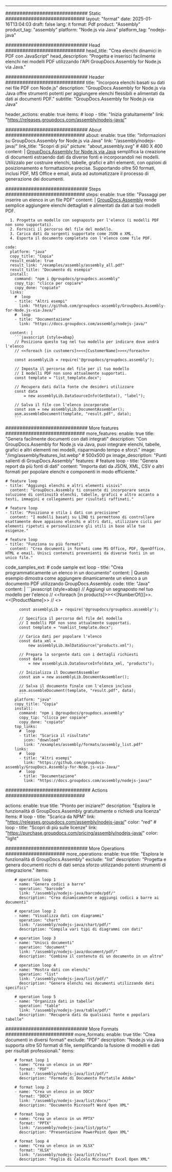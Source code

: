 



---
############################# Static ############################
layout: "format"
date:  2025-01-16T13:04:03
draft: false
lang: it
format: Pdf
product: "Assembly"
product_tag: "assembly"
platform: "Node.js via Java"
platform_tag: "nodejs-java"

############################# Head ############################
head_title: "Crea elenchi dinamici in PDF con JavaScript"
head_description: "Progetta e inserisci facilmente elenchi nei modelli PDF utilizzando l'API GroupDocs.Assembly for Node.js via Java."

############################# Header ############################
title: "Incorpora elenchi basati su dati nei file PDF con Node.js" 
description: "GroupDocs.Assembly for Node.js via Java offre strumenti potenti per aggiungere elenchi flessibili e alimentati da dati ai documenti PDF."
subtitle: "GroupDocs.Assembly for Node.js via Java" 

header_actions:
  enable: true
  items:
    #  loop
    - title: "Inizia gratuitamente"
      link: "https://releases.groupdocs.com/assembly/nodejs-java/"
      
############################# About ############################
about:
    enable: true
    title: "Informazioni su GroupDocs.Assembly for Node.js via Java"
    link: "/assembly/nodejs-java/"
    link_title: "Scopri di più"
    picture: "about_assembly.svg" # 480 X 400
    content: |
       [GroupDocs.Assembly for Node.js via Java](/assembly/nodejs-java/) semplifica la creazione di documenti estraendo dati da diverse fonti e incorporandoli nei modelli. Utilizzalo per costruire elenchi, tabelle, grafici e altri elementi, con opzioni di posizionamento e formattazione precise. Supportando oltre 50 formati, inclusi PDF, MS Office e email, aiuta ad automatizzare il processo di generazione dei documenti.

############################# Steps ############################
steps:
    enable: true
    title: "Passaggi per inserire un elenco in un file PDF"
    content: |
      [GroupDocs.Assembly](/assembly/nodejs-java/) rende semplice aggiungere elenchi dettagliati e alimentati da dati ai tuoi modelli PDF.
      
      1. Progetta un modello con segnaposto per l'elenco (i modelli PDF non sono supportati).
      2. Fornisci il percorso del file del modello.
      3. Carica dati da sorgenti supportate come JSON o XML.
      4. Esporta il documento completato con l'elenco come file PDF.
   
    code:
      platform: "java"
      copy_title: "Copia"
      result_enable: true
      result_link: "/examples/assembly/assembly_all.pdf"
      result_title: "Documento di esempio"
      install:
        command: "npm i @groupdocs/groupdocs.assembly"
        copy_tip: "clicca per copiare"
        copy_done: "copiato"
      links:
        #  loop
        - title: "Altri esempi"
          link: "https://github.com/groupdocs-assembly/GroupDocs.Assembly-for-Node.js-via-Java/"
        #  loop
        - title: "Documentazione"
          link: "https://docs.groupdocs.com/assembly/nodejs-java/"
          
      content: |
        ```javascript {style=abap}
        // Posiziona questo tag nel tuo modello per indicare dove andrà l'elenco
        // <<foreach [in customers]>><<[CustomerName]>><</foreach>>
    
        const assemblyLib = require('@groupdocs/groupdocs.assembly');

        // Imposta il percorso del file per il tuo modello
        // I modelli PDF non sono attualmente supportati.
        const template = "list_template.docx";

        // Recupera dati dalla fonte che desideri utilizzare
        const data 
            = new assemblyLib.DataSourceInfo(GetData(), "label");

        // Salva il file con l'elenco incorporato
        const asm = new assemblyLib.DocumentAssembler();
        asm.assembleDocument(template, "result.pdf", data);
        ```           

############################# More features ############################
more_features:
  enable: true
  title: "Genera facilmente documenti con dati integrati"
  description: "Con GroupDocs.Assembly for Node.js via Java, puoi integrare elenchi, tabelle, grafici e altri elementi nei modelli, risparmiando tempo e sforzi."
  image: "/img/assembly/features_list.webp" # 500x500 px
  image_description: "Punti salienti di GroupDocs.Assembly"
  features:
    # feature loop
    - title: "Genera report da più fonti di dati"
      content: "Importa dati da JSON, XML, CSV o altri formati per popolare elenchi e componenti in modo efficiente."

    # feature loop
    - title: "Aggiungi elenchi e altri elementi visivi"
      content: "GroupDocs.Assembly ti consente di incorporare senza soluzione di continuità elenchi, tabelle, grafici e altro accanto a testi, immagini e collegamenti per risultati raffinati."

    # feature loop
    - title: "Posiziona e stila i dati con precisione"
      content: "I modelli basati su LINQ ti permettono di controllare esattamente dove appaiono elenchi e altri dati, utilizzare cicli per elementi ripetuti e personalizzare gli stili in base alle tue esigenze."

    # feature loop
    - title: "Funziona su più formati"
      content: "Crea documenti in formati come MS Office, PDF, OpenOffice, HTML e email. Unisci contenuti provenienti da diverse fonti in un unico file."
      
  code_samples_ext:
    # code sample ext loop
    - title: "Crea programmaticamente un elenco in un documento"
      content: |
        Questo esempio dimostra come aggiungere dinamicamente un elenco a un documento PDF utilizzando GroupDocs.Assembly.
      code:
        title: "Java"
        content: |
          ```javascript {style=abap}
          // Aggiungi un segnaposto nel tuo modello per l'elenco
          // <<foreach [in products]>><<[NumberOf()]>>. <<[ProductName]>>
          // <</foreach>>
          
          const assemblyLib = require('@groupdocs/groupdocs.assembly');

          // Specifica il percorso del file del modello
          // I modelli PDF non sono attualmente supportati.
          const template = "numlist_template.docx";

          // Carica dati per popolare l'elenco
          const data_xml =
              new assemblyLib.XmlDataSource("products.xml");

          // Prepara la sorgente dati con i dettagli richiesti
          const data 
              = new assemblyLib.DataSourceInfo(data_xml, "products");

          // Inizializza il DocumentAssembler
          const asm = new assemblyLib.DocumentAssembler();

          // Salva il documento finale con l'elenco incluso
          asm.assembleDocument(template, "result.pdf", data);
          ```
        platform: "java"
        copy_title: "Copia"
        install:
          command: "npm i @groupdocs/groupdocs.assembly"
          copy_tip: "clicca per copiare"
          copy_done: "copiato"
        top_links:
          #  loop
          - title: "Scarica il risultato"
            icon: "download"
            link: "/examples/assembly/formats/assembly_list.pdf"
        links:
          #  loop
          - title: "Altri esempi"
            link: "https://github.com/groupdocs-assembly/GroupDocs.Assembly-for-Node.js-via-Java/"
          #  loop
          - title: "Documentazione"
            link: "https://docs.groupdocs.com/assembly/nodejs-java/"
            

            


############################## Actions ############################

actions:
  enable: true
  title: "Pronto per iniziare?"
  description: "Esplora le funzionalità di GroupDocs.Assembly gratuitamente o richiedi una licenza"
  items:
    #  loop
    - title: "Scarica da NPM"
      link: "https://releases.groupdocs.com/assembly/nodejs-java/"
      color: "red"
        #  loop
    - title: "Scopri di più sulle licenze"
      link: "https://purchase.groupdocs.com/pricing/assembly/nodejs-java/"
      color: "light"


############################# More Operations #####################
more_operations:
    enable: true
    title: "Esplora le funzionalità di GroupDocs.Assembly"
    exclude: "list"
    description: "Progetta e genera documenti ricchi di dati senza sforzo utilizzando potenti strumenti di integrazione."
    items: 
          
        # operation loop 1
        - name: "Genera codici a barre"
          operation: "barcode"
          link: "/assembly/nodejs-java/barcode/pdf/"
          description: "Crea dinamicamente e aggiungi codici a barre ai documenti"

        # operation loop 2
        - name: "Visualizza dati con diagrammi"
          operation: "chart"
          link: "/assembly/nodejs-java/chart/pdf/"
          description: "Compila vari tipi di diagrammi con dati"

        # operation loop 3
        - name: "Unisci documenti"
          operation: "document"
          link: "/assembly/nodejs-java/document/pdf/"
          description: "Combina il contenuto di un documento in un altro"

        # operation loop 4
        - name: "Mostra dati con elenchi"
          operation: "list"
          link: "/assembly/nodejs-java/list/pdf/"
          description: "Genera elenchi nei documenti utilizzando dati specifici"

        # operation loop 5
        - name: "Organizza dati in tabelle"
          operation: "table"
          link: "/assembly/nodejs-java/table/pdf/"
          description: "Recupera dati da qualsiasi fonte e popolari tabelle"
         
          
############################# More Formats ########################
more_formats:
    enable: true
    title: "Crea documenti in diversi formati"
    exclude: "PDF"
    description: "Node.js via Java supporta oltre 50 formati di file, semplificando la fusione di modelli e dati per risultati professionali."
    items: 
          
        # format loop 1
        - name: "Crea un elenco in un PDF"
          format: "PDF"
          link: "/assembly/nodejs-java/list/pdf/"
          description: "Formato di Documento Portatile Adobe"
          
        # format loop 2
        - name: "Crea un elenco in un DOCX"
          format: "DOCX"
          link: "/assembly/nodejs-java/list/docx/"
          description: "Documento Microsoft Word Open XML"
          
        # format loop 3
        - name: "Crea un elenco in un PPTX"
          format: "PPTX"
          link: "/assembly/nodejs-java/list/pptx/"
          description: "Presentazione PowerPoint Open XML"
          
        # format loop 4
        - name: "Crea un elenco in un XLSX"
          format: "XLSX"
          link: "/assembly/nodejs-java/list/xlsx/"
          description: "Foglio di Calcolo Microsoft Excel Open XML"


          

---